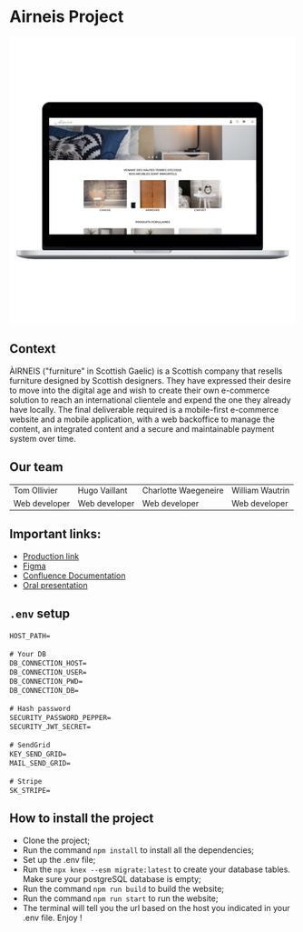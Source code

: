 # Airneis Project

![Website peek](public/images/peek_airneis.png)

## Context
ÀIRNEIS ("furniture" in Scottish Gaelic) is a Scottish company that resells furniture designed by Scottish designers.
They have expressed their desire to move into the digital age and wish to create their own e-commerce solution to reach
an international clientele and expend the one they already have locally.
The final deliverable required is a mobile-first e-commerce website and a mobile application, with a web backoffice to
manage the content, an integrated content and a secure and maintainable payment system over time.

## Our team
<table>
  <tr>
    <td>Tom Ollivier</td>
    <td>Hugo Vaillant</td>
    <td>Charlotte Waegeneire</td>
    <td>William Wautrin</td>
 </tr>
  <tr>
    <td>Web developer</td>
    <td>Web developer</td>
    <td>Web developer</td>
    <td>Web developer</td>
  </tr>
</table>

## Important links:
<ul>
  <li><a href="https://website-pi-lac.vercel.app">Production link</a></li>
  <li><a href="https://www.figma.com/file/UvXFVxT44gA9Gsh4w8DoJf/Site-web-(responsive-desktop)?type=design&t=L3FFPfcJescZsO4w-1">Figma</a></li>
  <li><a href="https://planning-project-sdv.atlassian.net/wiki/spaces/SDV/pages">Confluence Documentation</a></li>
  <li><a href="https://docs.google.com/presentation/d/1f2PSB7ka2CtjsDKuFMWpZLKHvNYHURrhW2lYTkbV48g/edit?usp=sharing">Oral presentation</a></li>
</ul>

## `.env` setup
```dotenv
HOST_PATH=

# Your DB
DB_CONNECTION_HOST=
DB_CONNECTION_USER=
DB_CONNECTION_PWD=
DB_CONNECTION_DB=

# Hash password
SECURITY_PASSWORD_PEPPER=
SECURITY_JWT_SECRET=

# SendGrid
KEY_SEND_GRID=
MAIL_SEND_GRID=

# Stripe
SK_STRIPE=
```

## How to install the project
- Clone the project;
- Run the command `npm install` to install all the dependencies;
- Set up the .env file;
- Run the `npx knex --esm migrate:latest` to create your database tables. Make sure your postgreSQL database is empty;
- Run the command `npm run build` to build the website;
- Run the command `npm run start` to run the website;
- The terminal will tell you the url based on the host you indicated in your .env file. Enjoy !